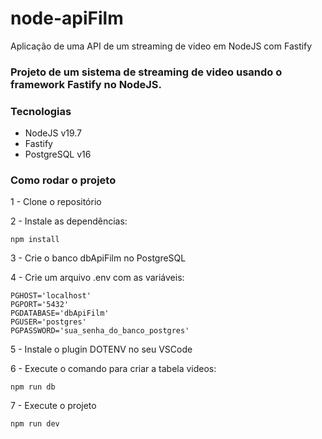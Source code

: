 # node-apiFilm
Aplicação de uma API de um streaming de video em NodeJS com Fastify

### Projeto de um sistema de streaming de video usando o framework Fastify no NodeJS.

### Tecnologias
- NodeJS v19.7
- Fastify
- PostgreSQL v16

### Como rodar o projeto

1 - Clone o repositório

2 - Instale as dependências:
    
    npm install

3 - Crie o banco dbApiFilm no PostgreSQL

4 - Crie um arquivo .env com as variáveis:

    PGHOST='localhost'
    PGPORT='5432'
    PGDATABASE='dbApiFilm'
    PGUSER='postgres'
    PGPASSWORD='sua_senha_do_banco_postgres'

5 - Instale o plugin DOTENV no seu VSCode

6 - Execute o comando para criar a tabela videos:

    npm run db

7 - Execute o projeto

    npm run dev
